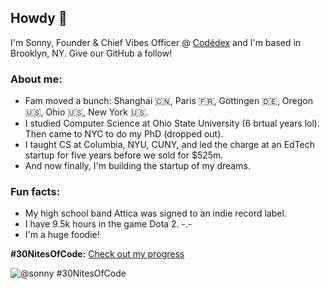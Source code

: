 ## Howdy 👋

I'm Sonny, Founder & Chief Vibes Officer @ [Codédex](https://www.codedex.io) and I'm based in Brooklyn, NY.
Give our GitHub a follow!

### About me:

- Fam moved a bunch: Shanghai 🇨🇳, Paris 🇫🇷, Göttingen 🇩🇪, Oregon 🇺🇸, Ohio 🇺🇸, New York 🇺🇸.
- I studied Computer Science at Ohio State University (6 brtual years lol). Then came to NYC to do my PhD (dropped out).
- I taught CS at Columbia, NYU, CUNY, and led the charge at an EdTech startup for five years before we sold for $525m.
- And now finally, I'm building the startup of my dreams.

### Fun facts:
- My high school band Attica was signed to an indie record label.
- I have 9.5k hours in the game Dota 2. -.-
- I'm a huge foodie!

<!--
**sonnynomnom/sonnynomnom** is a ✨ _special_ ✨ repository because its `README.md` (this file) appears on your GitHub profile.

Here are some ideas to get you started:

- 🔭 I’m currently working on ...
- 🌱 I’m currently learning ...
- 👯 I’m looking to collaborate on ...
- 🤔 I’m looking for help with ...
- 💬 Ask me about ...
- 📫 How to reach me: ...
- 😄 Pronouns: ...
- ⚡ Fun fact: ...
-->

**#30NitesOfCode:**
[Check out my progress](https://www.codedex.io/@sonny/30-nites-of-code?pet=season-one)  

![@sonny #30NitesOfCode](https://codedex.io/api/petStatus?user=sonny)
